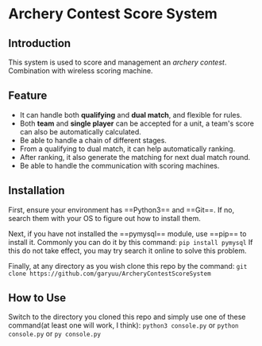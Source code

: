 # Archery Contest Score System 

## Introduction

This system is used to score and management an *archery contest*.
Combination with wireless scoring machine.

## Feature

- It can handle both **qualifying** and **dual match**, and flexible for rules.
- Both **team** and **single player** can be accepted for a unit, a team's score can also be automatically calculated.
- Be able to handle a chain of different stages.
- From a qualifying to dual match, it can help automatically ranking.
- After ranking, it also generate the matching for next dual match round.
- Be able to handle the communication with scoring machines.

## Installation

First, ensure your environment has ==Python3== and ==Git==. If no, search them with your OS to figure out how to install them.

Next, if you have not installed the ==pymysql== module, use ==pip== to install it. Commonly you can do it by this command:
`pip install pymysql`
If this do not take effect, you may try search it online to solve this problem.

Finally, at any directory as you wish clone this repo by the command:
`git clone https://github.com/garyuu/ArcheryContestScoreSystem`

## How to Use

Switch to the directory you cloned this repo and simply use one of these command(at least one will work, I think):
`python3 console.py` or `python console.py` or `py console.py`
